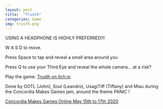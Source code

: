 ```yaml
---
layout: post
title:  "Trusth"
categories: Game
img: trusth.png
---
```

USING A HEADPHONE IS HIGHLY PREFERRED!!!

W A S D to move.

Press  Space to tap and reveal a small area around you

Press Q to use your Third Eye and reveal the whole camera... at a risk?

Play the game: [Trusth on itch.io](https://souleater190.itch.io/trusth)

Done by GOTL (John), Soul (Leandro), UsagiTiff (Tiffany) and Miau during the Concordia Makes Games jam, around the theme PANIC !

[Concordia Makes Games Online May 15th to 17th 2020](https://itch.io/jam/concordia-makes-games-online)